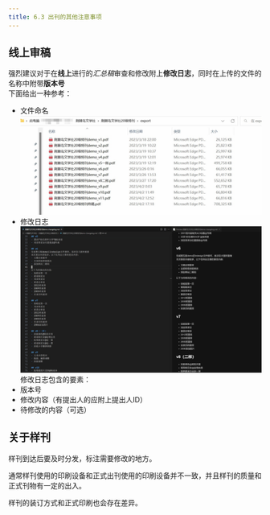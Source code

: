 ```yaml
---
title: 6.3 出刊的其他注意事项
---
```


## 线上审稿
强烈建议对于在**线上**进行的*汇总稿*审查和修改附上**修改日志**，同时在上传的文件的名称中附带**版本号**  
下面给出一种参考：  
- 文件命名![](../assets/image/Pastedimage20230730131513.jpg)
- 修改日志![](../assets/image/Pastedimage20230730132012.jpg)
修改日志包含的要素：
- 版本号
- 修改内容（有提出人的应附上提出人ID）
- 待修改的内容（可选）

## 关于样刊
样刊到达后要及时分发，标注需要修改的地方。

通常样刊使用的印刷设备和正式出刊使用的印刷设备并不一致，并且样刊的质量和正式刊物有一定的出入。

样刊的装订方式和正式印刷也会存在差异。
